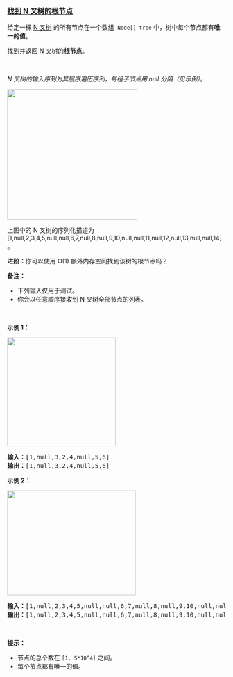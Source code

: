 ### [找到 N 叉树的根节点](https://leetcode-cn.com/problems/find-root-of-n-ary-tree)

<p>给定一棵&nbsp;<a href="https://slack-redir.net/link?url=https%3A%2F%2Fleetcode.com%2Farticles%2Fintroduction-to-n-ary-trees" target="_blank">N 叉树</a>&nbsp;的所有节点在一个数组&nbsp;&nbsp;<code>Node[] tree</code>&nbsp;中，树中每个节点都有<strong>唯一的值</strong>。</p>

<p>找到并返回 N 叉树的<strong>根节点</strong>。</p>

<p>&nbsp;</p>

<p><em>N 叉树的输入序列为其层序遍历序列，每组子节点用 null 分隔（见示例）。</em></p>

<p><em><img alt="" src="https://assets.leetcode-cn.com/aliyun-lc-upload/uploads/2020/07/21/sample_4_964.png" style="width:300px" /></em></p>

<p>上图中的 N 叉树的序列化描述为 [1,null,2,3,4,5,null,null,6,7,null,8,null,9,10,null,null,11,null,12,null,13,null,null,14] 。</p>

<p><strong>进阶：</strong>你可以使用 O(1) 额外内存空间找到该树的根节点吗？</p>

<p><strong>备注：</strong></p>

<ul>
	<li>下列输入仅用于测试。</li>
	<li>你会以任意顺序接收到 N 叉树全部节点的列表。</li>
</ul>

<p>&nbsp;</p>

<p><strong>示例 1：</strong></p>

<p><img src="https://assets.leetcode.com/uploads/2018/10/12/narytreeexample.png" style="width:250px" /></p>

<pre>
<strong>输入：</strong>[1,null,3,2,4,null,5,6]
<strong>输出：</strong>[1,null,3,2,4,null,5,6]
</pre>

<p><strong>示例 2：</strong></p>

<p><img alt="" src="https://assets.leetcode.com/uploads/2019/11/08/sample_4_964.png" style="height:241px; width:296px" /></p>

<pre>
<strong>输入：</strong>[1,null,2,3,4,5,null,null,6,7,null,8,null,9,10,null,null,11,null,12,null,13,null,null,14]
<strong>输出：</strong>[1,null,2,3,4,5,null,null,6,7,null,8,null,9,10,null,null,11,null,12,null,13,null,null,14]
</pre>

<p>&nbsp;</p>

<p><strong>提示：</strong></p>

<ul>
	<li>节点的总个数在&nbsp;<code>[1,&nbsp;5*10^4]</code>&nbsp;之间。</li>
	<li>每个节点都有唯一的值。</li>
</ul>
